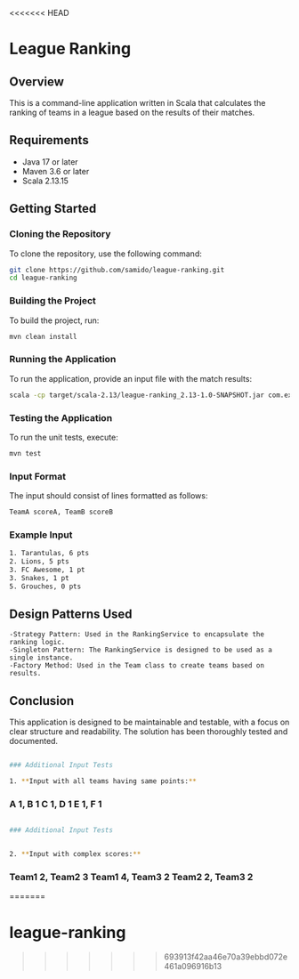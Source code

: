 <<<<<<< HEAD
# League Ranking

## Overview
This is a command-line application written in Scala that calculates the ranking of teams in a league based on the results of their matches.

## Requirements
- Java 17 or later
- Maven 3.6 or later
- Scala 2.13.15

## Getting Started

### Cloning the Repository
To clone the repository, use the following command:

```bash
git clone https://github.com/samido/league-ranking.git
cd league-ranking

```
### Building the Project
To build the project, run:

```bash
mvn clean install

```

### Running the Application
To run the application, provide an input file with the match results:

```bash
scala -cp target/scala-2.13/league-ranking_2.13-1.0-SNAPSHOT.jar com.example.Main input.txt
```

### Testing the Application
To run the unit tests, execute:

```bash
mvn test
```

### Input Format
The input should consist of lines formatted as follows:

```bash
TeamA scoreA, TeamB scoreB
```


### Example Input

```bash
1. Tarantulas, 6 pts
2. Lions, 5 pts
3. FC Awesome, 1 pt
3. Snakes, 1 pt
5. Grouches, 0 pts
```

## Design Patterns Used
	-Strategy Pattern: Used in the RankingService to encapsulate the ranking logic.
	-Singleton Pattern: The RankingService is designed to be used as a single instance.
	-Factory Method: Used in the Team class to create teams based on results.

## Conclusion
This application is designed to be maintainable and testable, with a focus on clear structure and readability. The solution has been thoroughly tested and documented.

```bash

### Additional Input Tests

1. **Input with all teams having same points:**

```

### A 1, B 1 C 1, D 1 E 1, F 1

```bash

### Additional Input Tests


2. **Input with complex scores:**


```

### Team1 2, Team2 3 Team1 4, Team3 2 Team2 2, Team3 2
=======
# league-ranking
>>>>>>> 693913f42aa46e70a39ebbd072e461a096916b13
